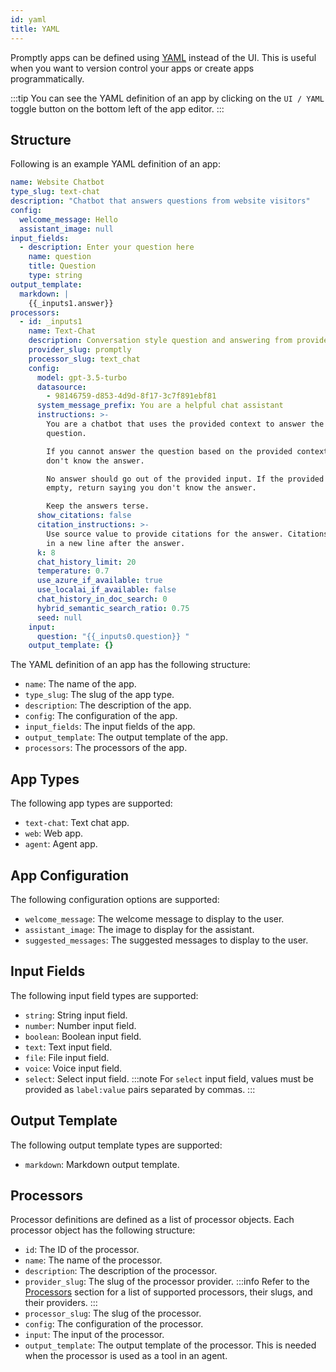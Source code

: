 ```yaml
---
id: yaml
title: YAML
---
```


Promptly apps can be defined using [YAML](https://yaml.org/) instead of the UI. This is useful when you want to version control your apps or create apps programmatically.

:::tip
You can see the YAML definition of an app by clicking on the `UI / YAML` toggle button on the bottom left of the app editor.
:::

## Structure

Following is an example YAML definition of an app:

```yaml
name: Website Chatbot
type_slug: text-chat
description: "Chatbot that answers questions from website visitors"
config:
  welcome_message: Hello
  assistant_image: null
input_fields:
  - description: Enter your question here
    name: question
    title: Question
    type: string
output_template:
  markdown: |
    {{_inputs1.answer}}
processors:
  - id: _inputs1
    name: Text-Chat
    description: Conversation style question and answering from provided data
    provider_slug: promptly
    processor_slug: text_chat
    config:
      model: gpt-3.5-turbo
      datasource:
        - 98146759-d853-4d9d-8f17-3c7f891ebf81
      system_message_prefix: You are a helpful chat assistant
      instructions: >-
        You are a chatbot that uses the provided context to answer the user's
        question.

        If you cannot answer the question based on the provided context, say you
        don't know the answer.

        No answer should go out of the provided input. If the provided input is
        empty, return saying you don't know the answer.

        Keep the answers terse.
      show_citations: false
      citation_instructions: >-
        Use source value to provide citations for the answer. Citations must be
        in a new line after the answer.
      k: 8
      chat_history_limit: 20
      temperature: 0.7
      use_azure_if_available: true
      use_localai_if_available: false
      chat_history_in_doc_search: 0
      hybrid_semantic_search_ratio: 0.75
      seed: null
    input:
      question: "{{_inputs0.question}} "
    output_template: {}
```

The YAML definition of an app has the following structure:

- `name`: The name of the app.
- `type_slug`: The slug of the app type.
- `description`: The description of the app.
- `config`: The configuration of the app.
- `input_fields`: The input fields of the app.
- `output_template`: The output template of the app.
- `processors`: The processors of the app.

## App Types

The following app types are supported:

- `text-chat`: Text chat app.
- `web`: Web app.
- `agent`: Agent app.

## App Configuration

The following configuration options are supported:

- `welcome_message`: The welcome message to display to the user.
- `assistant_image`: The image to display for the assistant.
- `suggested_messages`: The suggested messages to display to the user.

## Input Fields

The following input field types are supported:

- `string`: String input field.
- `number`: Number input field.
- `boolean`: Boolean input field.
- `text`: Text input field.
- `file`: File input field.
- `voice`: Voice input field.
- `select`: Select input field.
  :::note
  For `select` input field, values must be provided as `label:value` pairs separated by commas.
  :::

## Output Template

The following output template types are supported:

- `markdown`: Markdown output template.

## Processors

Processor definitions are defined as a list of processor objects. Each processor object has the following structure:

- `id`: The ID of the processor.
- `name`: The name of the processor.
- `description`: The description of the processor.
- `provider_slug`: The slug of the processor provider.
  :::info
  Refer to the [Processors](/processors/introduction) section for a list of supported processors, their slugs, and their providers.
  :::
- `processor_slug`: The slug of the processor.
- `config`: The configuration of the processor.
- `input`: The input of the processor.
- `output_template`: The output template of the processor. This is needed when the processor is used as a tool in an agent.
